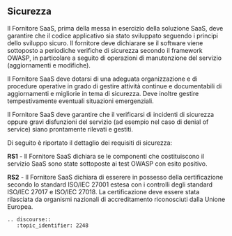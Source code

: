 ## Sicurezza

Il Fornitore SaaS, prima della messa in esercizio della soluzione SaaS, deve garantire che il codice applicativo sia stato sviluppato seguendo i principi dello sviluppo sicuro.  Il fornitore deve dichiarare se il software viene sottoposto a periodiche verifiche di sicurezza secondo il framework OWASP, in particolare a seguito di operazioni di manutenzione del servizio (aggiornamenti e modifiche).

Il Fornitore SaaS deve dotarsi di una adeguata organizzazione e di procedure operative in grado di gestire attività continue e documentabili di aggiornamenti e migliorie in tema di sicurezza. Deve inoltre gestire tempestivamente eventuali situazioni emergenziali.

Il Fornitore SaaS deve garantire che il verificarsi di incidenti di sicurezza oppure gravi disfunzioni del servizio (ad esempio nel caso di denial of service) siano prontamente rilevati e gestiti.

Di seguito è riportato il dettaglio dei requisiti di sicurezza:

**RS1** - Il Fornitore SaaS dichiara se le componenti che costituiscono il servizio SaaS sono state sottoposte ai test OWASP con esito positivo.

**RS2** - Il Fornitore SaaS dichiara di esserere in possesso della certificazione secondo lo standard ISO/IEC 27001 estesa con i controlli degli standard ISO/IEC 27017 e ISO/IEC 27018. La certificazione deve essere stata rilasciata da organismi nazionali di accreditamento riconosciuti dalla Unione Europea.



```eval_rst
.. discourse::
   :topic_identifier: 2248
```
